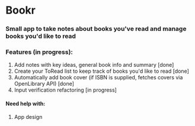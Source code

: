 # Bookr
### Small app to take notes about books you've read and manage books you'd like to read

### Features (in progress):
1. Add notes with key ideas, general book info and summary [done]
2. Create your ToRead list to keep track of books you'd like to read [done]
3. Automatically add book cover (if ISBN is supplied, fetches covers via OpenLibrary API) [done]
4. Input verification refactoring [in progress]

#### Need help with:
1. App design

